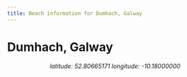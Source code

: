 ```yaml
---
title: Beach information for Dumhach, Galway
---
```

# Dumhach, Galway 

<div align="center"><i>latitude: 52.80665171 longitude: -10.18000000</i></div>
